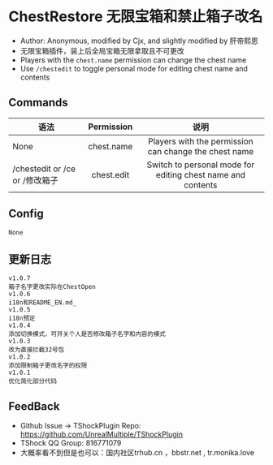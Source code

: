 # ChestRestore 无限宝箱和禁止箱子改名

- Author: Anonymous, modified by Cjx, and slightly modified by 肝帝熙恩
- 无限宝箱插件，装上后全局宝箱无限拿取且不可更改
- Players with the `chest.name` permission can change the chest name
- Use `/chestedit` to toggle personal mode for editing chest name and contents

## Commands

| 语法                         |         Permission         |                              说明                             |
| -------------------------- | :------------------------: | :---------------------------------------------------------: |
| None                       | chest.name |    Players with the permission can change the chest name    |
| /chestedit or /ce or /修改箱子 | chest.edit | Switch to personal mode for editing chest name and contents |

## Config

```json5
None
```

## 更新日志

```
v1.0.7
箱子名字更改实际在ChestOpen
v1.0.6
i18n和README_EN.md_
v1.0.5
i18n预定
v1.0.4
添加切换模式，可开关个人是否修改箱子名字和内容的模式
v1.0.3
改为直接拦截32号包
v1.0.2
添加限制箱子更改名字的权限
v1.0.1
优化简化部分代码
```

## FeedBack

- Github Issue -> TShockPlugin Repo: https://github.com/UnrealMultiple/TShockPlugin
- TShock QQ Group: 816771079
- 大概率看不到但是也可以：国内社区trhub.cn ，bbstr.net , tr.monika.love
